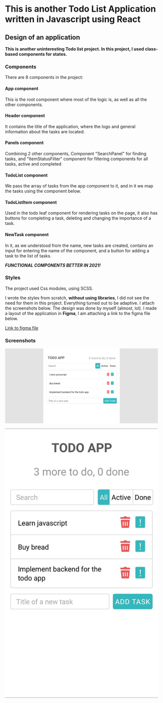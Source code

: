 # This is another Todo List Application written in Javascript using React

## Design of an application

**This is another uninteresting Todo list project. In this project, I used class-based components for states.**

### Components

There are 8 components in the project:

#### App component

This is the root component where most of the logic is, as well as all the other components.

#### Header component

It contains the title of the application, where the logo and general information about the tasks are located.

#### Panels component

Combining 2 other components, Component "SearchPanel" for finding tasks, and "ItemStatusFilter" component for filtering components for all tasks, active and completed

#### TodoList component

We pass the array of tasks from the app component to it, and in it we map the tasks using the component below.

#### TodoListItem component

Used in the todo leaf component for rendering tasks on the page, it also has buttons for completing a task, deleting and changing the importance of a task.

#### NewTask component

In it, as we understood from the name, new tasks are created, contains an input for entering the name of the component, and a button for adding a task to the list of tasks.

***FUNCTIONAL COMPONENTS BETTER IN 2021!***

### Styles

The project used Css modules, using SCSS.

I wrote the styles from scratch, **without using libraries**, I did not see the need for them in this project. Everything turned out to be adaptive. I attach the screenshots below. The design was done by myself (almost, lol). I made a layout of the application in **Figma**, I am attaching a link to the figma file below.

[Link to figma file](https://www.figma.com/file/D64yblCazHa8wKSvFyHfjt/TODO-LIST)

### Screenshots

![Desktop](https://github.com/luckymvm/react-todo-app/raw/main/screenshots/desktop.png)

![Mobile adaptive](https://github.com/luckymvm/react-todo-app/raw/main/screenshots/mobile.jpg)